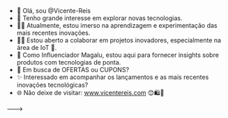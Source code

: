 - 📱 Olá, sou @Vicente-Reis 
- 👀 Tenho grande interesse em explorar novas tecnologias.
- 🧑‍⚖️ Atualmente, estou imerso na aprendizagem e experimentação das mais recentes inovações.
- 🙋‍♂️ Estou aberto a colaborar em projetos inovadores, especialmente na área de IoT 🤖.
- 🏪 Como Influenciador Magalu, estou aqui para fornecer insights sobre produtos com tecnologias de ponta.
- 🤑 Em busca de OFERTAS ou CUPONS?
- ✨ Interessado em acompanhar os lançamentos e as mais recentes inovações tecnológicas?
- 🌐 Não deixe de visitar: www.vicentereis.com 😊🛍️🚀
<!---
Vicente-Reis/VR-CONSULTORIA é um repositório ✨ especial ✨ porque seu `README.md` (este arquivo) aparece no seu perfil do GitHub.
Você pode clicar no link Visualizar para ver suas alterações.
--->
--->

